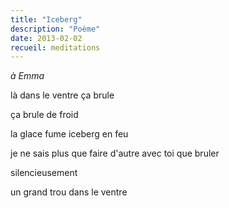 ```yaml
---
title: "Iceberg"
description: "Poème"
date: 2013-02-02
recueil: meditations
---
```


*à Emma*

là dans le ventre
ça brule

ça brule de froid

la glace fume
iceberg en feu

je ne sais plus que faire d'autre avec toi
que bruler

silencieusement

un grand trou
dans le ventre
